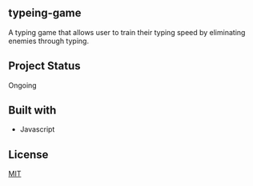 ## typeing-game
A typing game that allows user to train their typing speed by eliminating enemies through typing.

## Project Status
Ongoing

## Built with
* Javascript

## License
[MIT](https://choosealicense.com/licenses/mit/)
